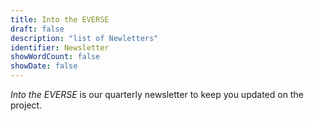 ```yaml
---
title: Into the EVERSE
draft: false
description: "list of Newletters"
identifier: Newsletter
showWordCount: false
showDate: false
---
```


_Into the EVERSE_ is our quarterly newsletter to keep you updated on the project.
